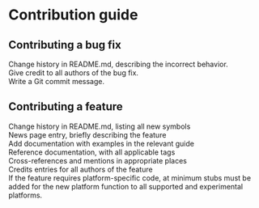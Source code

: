 # Contribution guide

## Contributing a bug fix</br>
Change history in README.md, describing the incorrect behavior.</br>
Give credit to all authors of the bug fix.</br>
Write a Git commit message.</br>

## Contributing a feature</br>
Change history in README.md, listing all new symbols</br>
News page entry, briefly describing the feature</br>
Add documentation with examples in the relevant guide</br>
Reference documentation, with all applicable tags</br>
Cross-references and mentions in appropriate places</br>
Credits entries for all authors of the feature</br>
If the feature requires platform-specific code, at minimum stubs must be added for the new platform function to all supported and experimental platforms.</br>
